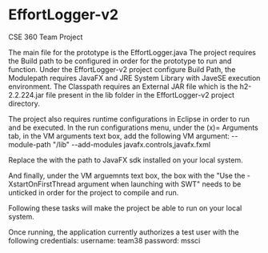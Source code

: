 # EffortLogger-v2
CSE 360 Team Project

The main file for the prototype is the EffortLogger.java
The project requires the Build path to be configured in order for the prototype to run and function.
Under the EffortLogger-v2 project configure Build Path, the Modulepath requires JavaFX and JRE System Library with JaveSE execution environment.
The Classpath requires an External JAR file which is the h2-2.2.224.jar file present in the lib folder in the EffortLogger-v2 project directory.

The project also requires runtime configurations in Eclipse in order to run and be executed. 
In the run configurations menu, under the (x)= Arguments tab, in the VM arguments text box, add the following VM argument:
--module-path "<path-to-javafx-sdk>/lib" --add-modules javafx.controls,javafx.fxml

Replace the <path-to-javafx-sdk> with the path to JavaFX sdk installed on your local system.

And finally, under the VM arguemnts text box, the box with the "Use the -XstartOnFirstThread argument when launching with SWT" needs to be unticked
in order for the project to compile and run.

Following these tasks will make the project be able to run on your local system.

Once running, the application currently authorizes a test user with the following credentials:
username: team38
password: mssci

